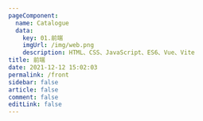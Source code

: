 ```yaml
---
pageComponent: 
  name: Catalogue
  data: 
    key: 01.前端
    imgUrl: /img/web.png
    description: HTML、CSS、JavaScript、ES6、Vue、Vite
title: 前端
date: 2021-12-12 15:02:03
permalink: /front
sidebar: false
article: false
comment: false
editLink: false
---
```


